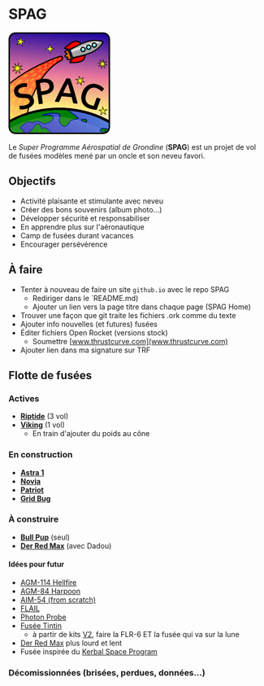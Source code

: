 # SPAG

![Super logo du SPAG!](logo/logo_spag_v03_small.png)

Le *Super Programme Aérospatial de Grondine* (**SPAG**) est un projet de vol
de fusées modèles mené par un oncle et son neveu favori.

## Objectifs

- Activité plaisante et stimulante avec neveu
- Créer des bons souvenirs (album photo...)
- Développer sécurité et responsabiliser
- En apprendre plus sur l'aéronautique
- Camp de fusées durant vacances
- Encourager persévérence

## À faire

- Tenter à nouveau de faire un site `github.io` avec le repo SPAG
  - Rediriger dans le `README.md)
  - Ajouter un lien vers la page titre dans chaque page (SPAG Home)
- Trouver une façon que git traite les fichiers .ork comme du texte
- Ajouter info nouvelles (et futures) fusées
- Éditer fichiers Open Rocket (versions stock)
  - Soumettre [www.thrustcurve.com](www.thrustcurve.com)
- Ajouter lien dans ma signature sur TRF

## Flotte de fusées

### Actives

- [**Riptide**](rockets/riptide/riptide.md) (3 vol)
- [**Viking**](rockets/viking/viking.md) (1 vol)
  - En train d'ajouter du poids au cône

### En construction

- [**Astra 1**](rockets/astra_1/astra_1.md)
- [**Novia**](rockets/novia/novia.md)
- [**Patriot**](rockets/patriot/patriot.md)
- [**Grid Bug**](rockets/grid_bug/grid_bug.md)

### À construire

- [**Bull Pup**](rockets/bull_pup/bull_pup.md) (seul)
- [**Der Red Max**](rockets/der_red_max/der_red_max.md) (avec Dadou)

#### Idées pour futur

  - [AGM-114 Hellfire](http://www.the-launch-pad.com/#!hellfire/c14ur)
  - [AGM-84 Harpoon](http://www.allrocketengines.ca/Rockets/Harpoon-AGM)
  - [AIM-54 (from scratch)](http://www.the-launch-pad.com/#!blank/c7bg)
  - [FLAIL](http://www.the-launch-pad.com/#!blank/c1j13)
  - [Photon Probe](http://www.allrocketengines.ca/Rockets/Photon-Probe)
  - [Fusée Tintin](http://en.wikipedia.org/wiki/Explorers_on_the_Moon)
    - à partir de kits [V2](http://www.allrocketengines.ca/Rockets/V2), faire
      la FLR-6 ET la fusée qui va sur la lune
  - [Der Red Max](http://www.estesrockets.com/der-red-maxtm) plus lourd et lent
  - Fusée inspirée du [Kerbal Space Program](https://kerbalspaceprogram.com/)

### Décomissionnées (brisées, perdues, données...)


